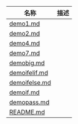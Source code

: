 | 名称 | 描述 |
| - | - |
| [demo1.md](demo1.md) | |
| [demo2.md](demo2.md) | |
| [demo4.md](demo4.md) | |
| [demo7.md](demo7.md) | |
| [demobig.md](demobig.md) | |
| [demoifelif.md](demoifelif.md) | |
| [demoifelse.md](demoifelse.md) | |
| [demoif.md](demoif.md) | |
| [demopass.md](demopass.md) | |
| [README.md](README.md) | |
